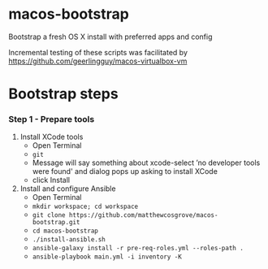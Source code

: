 # macos-bootstrap

Bootstrap a fresh OS X install with preferred apps and config

Incremental testing of these scripts was facilitated by https://github.com/geerlingguy/macos-virtualbox-vm

# Bootstrap steps

### Step 1 - Prepare tools

1. Install XCode tools
    - Open Terminal
    - `git`
    - Message will say something about xcode-select ’no developer tools were found' and dialog pops up asking to install XCode 
    - click Install
1. Install and configure Ansible
    - Open Terminal
    - `mkdir workspace; cd workspace`
    - `git clone https://github.com/matthewcosgrove/macos-bootstrap.git` 
    - `cd macos-bootstrap`
    - `./install-ansible.sh`
    - `ansible-galaxy install -r pre-req-roles.yml --roles-path .`
    - `ansible-playbook main.yml -i inventory -K`
